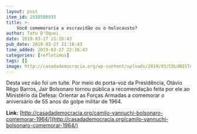 ```yaml
---
layout: post
item_id: 2538500935
title: >-
    Você comemoraria a escravidão ou o holocausto?
author: Tatu D'Oquei
date: 2019-03-27 21:16:43
pub_date: 2019-03-27 21:16:43
time_added: 2019-03-27 22:16:43
categories: [refletimos]
tags: []
image: http://casadademocracia.org/wp-content/uploads/2019/03/COLUNISTASa.jpg
---
```


Desta vez não foi um tuíte. Por meio do porta-voz da Presidência, Otávio Rêgo Barros, Jair Bolsonaro tornou pública a recomendação feita por ele ao Ministério da Defesa: Orientar as Forças Armadas a comemorar o aniversário de 55 anos do golpe militar de 1964.

**Link:** [http://casadademocracia.org/camilo-vannuchi-bolsonaro-comemorar-1964/](http://casadademocracia.org/camilo-vannuchi-bolsonaro-comemorar-1964/)

